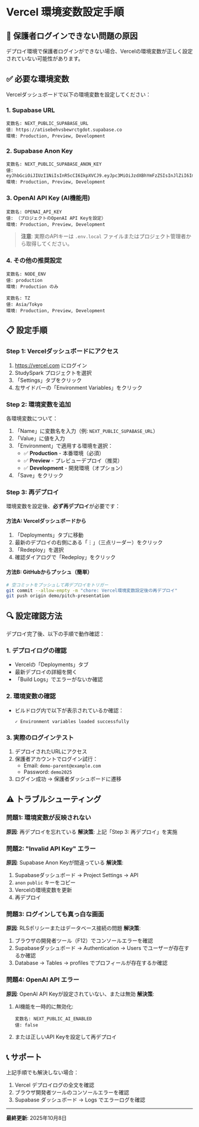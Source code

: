 # Vercel 環境変数設定手順

## 🚨 保護者ログインできない問題の原因

デプロイ環境で保護者ログインができない場合、Vercelの環境変数が正しく設定されていない可能性があります。

## ✅ 必要な環境変数

Vercelダッシュボードで以下の環境変数を設定してください：

### 1. Supabase URL
```
変数名: NEXT_PUBLIC_SUPABASE_URL
値: https://atisebehvsbewrctgdot.supabase.co
環境: Production, Preview, Development
```

### 2. Supabase Anon Key
```
変数名: NEXT_PUBLIC_SUPABASE_ANON_KEY
値: eyJhbGciOiJIUzI1NiIsInR5cCI6IkpXVCJ9.eyJpc3MiOiJzdXBhYmFzZSIsInJlZiI6ImF0aXNlYmVodnNiZXdyY3RnZG90Iiwicm9sZSI6ImFub24iLCJpYXQiOjE3NTk4MjA4MjgsImV4cCI6MjA3NTM5NjgyOH0.mZ0zrqvZC3xrIFqRNXJxNzqYqoMJDxf2Xjs_iPiN8XQ
環境: Production, Preview, Development
```

### 3. OpenAI API Key (AI機能用)
```
変数名: OPENAI_API_KEY
値: （プロジェクトのOpenAI API Keyを設定）
環境: Production, Preview, Development
```

> **注意**: 実際のAPIキーは `.env.local` ファイルまたはプロジェクト管理者から取得してください。

### 4. その他の推奨設定
```
変数名: NODE_ENV
値: production
環境: Production のみ

変数名: TZ
値: Asia/Tokyo
環境: Production, Preview, Development
```

## 📋 設定手順

### Step 1: Vercelダッシュボードにアクセス

1. https://vercel.com にログイン
2. StudySpark プロジェクトを選択
3. 「Settings」タブをクリック
4. 左サイドバーの「Environment Variables」をクリック

### Step 2: 環境変数を追加

各環境変数について：

1. 「Name」に変数名を入力（例: `NEXT_PUBLIC_SUPABASE_URL`）
2. 「Value」に値を入力
3. 「Environment」で適用する環境を選択：
   - ✅ **Production** - 本番環境（必須）
   - ✅ **Preview** - プレビューデプロイ（推奨）
   - ✅ **Development** - 開発環境（オプション）
4. 「Save」をクリック

### Step 3: 再デプロイ

環境変数を設定後、**必ず再デプロイ**が必要です：

#### 方法A: Vercelダッシュボードから
1. 「Deployments」タブに移動
2. 最新のデプロイの右側にある「⋮」（三点リーダー）をクリック
3. 「Redeploy」を選択
4. 確認ダイアログで「Redeploy」をクリック

#### 方法B: GitHubからプッシュ（簡単）
```bash
# 空コミットをプッシュして再デプロイをトリガー
git commit --allow-empty -m "chore: Vercel環境変数設定後の再デプロイ"
git push origin demo/pitch-presentation
```

## 🔍 設定確認方法

デプロイ完了後、以下の手順で動作確認：

### 1. デプロイログの確認
- Vercelの「Deployments」タブ
- 最新デプロイの詳細を開く
- 「Build Logs」でエラーがないか確認

### 2. 環境変数の確認
- ビルドログ内で以下が表示されているか確認：
  ```
  ✓ Environment variables loaded successfully
  ```

### 3. 実際のログインテスト
1. デプロイされたURLにアクセス
2. 保護者アカウントでログイン試行：
   - Email: `demo-parent@example.com`
   - Password: `demo2025`
3. ログイン成功 → 保護者ダッシュボードに遷移

## ⚠️ トラブルシューティング

### 問題1: 環境変数が反映されない
**原因**: 再デプロイを忘れている
**解決策**: 上記「Step 3: 再デプロイ」を実施

### 問題2: "Invalid API Key" エラー
**原因**: Supabase Anon Keyが間違っている
**解決策**:
1. Supabaseダッシュボード → Project Settings → API
2. `anon` `public` キーをコピー
3. Vercelの環境変数を更新
4. 再デプロイ

### 問題3: ログインしても真っ白な画面
**原因**: RLSポリシーまたはデータベース接続の問題
**解決策**:
1. ブラウザの開発者ツール（F12）でコンソールエラーを確認
2. Supabaseダッシュボード → Authentication → Users でユーザーが存在するか確認
3. Database → Tables → profiles でプロフィールが存在するか確認

### 問題4: OpenAI API エラー
**原因**: OpenAI API Keyが設定されていない、または無効
**解決策**:
1. AI機能を一時的に無効化:
   ```
   変数名: NEXT_PUBLIC_AI_ENABLED
   値: false
   ```
2. または正しいAPI Keyを設定して再デプロイ

## 📞 サポート

上記手順でも解決しない場合：

1. Vercel デプロイログの全文を確認
2. ブラウザ開発者ツールのコンソールエラーを確認
3. Supabase ダッシュボード → Logs でエラーログを確認

---

**最終更新**: 2025年10月8日

